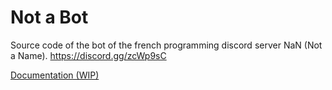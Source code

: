 # Not a Bot

Source code of the bot of the french programming discord server NaN (Not a Name).  https://discord.gg/zcWp9sC

[Documentation (WIP)](doc/index.md)